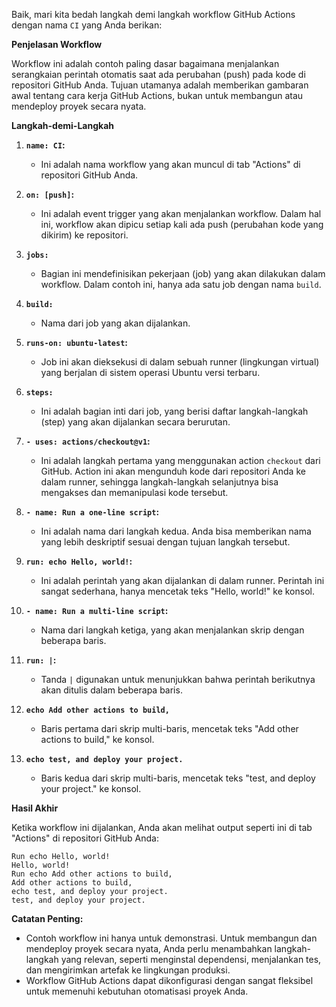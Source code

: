 Baik, mari kita bedah langkah demi langkah workflow GitHub Actions dengan nama `CI` yang Anda berikan:

**Penjelasan Workflow**

Workflow ini adalah contoh paling dasar bagaimana menjalankan serangkaian perintah otomatis saat ada perubahan (push) pada kode di repositori GitHub Anda. Tujuan utamanya adalah memberikan gambaran awal tentang cara kerja GitHub Actions, bukan untuk membangun atau mendeploy proyek secara nyata.

**Langkah-demi-Langkah**

1. **`name: CI`:**
   - Ini adalah nama workflow yang akan muncul di tab "Actions" di repositori GitHub Anda.

2. **`on: [push]`:**
   - Ini adalah event trigger yang akan menjalankan workflow. Dalam hal ini, workflow akan dipicu setiap kali ada push (perubahan kode yang dikirim) ke repositori.

3. **`jobs:`**
   - Bagian ini mendefinisikan pekerjaan (job) yang akan dilakukan dalam workflow. Dalam contoh ini, hanya ada satu job dengan nama `build`.

4. **`build:`**
   - Nama dari job yang akan dijalankan.

5. **`runs-on: ubuntu-latest`:**
   - Job ini akan dieksekusi di dalam sebuah runner (lingkungan virtual) yang berjalan di sistem operasi Ubuntu versi terbaru.

6. **`steps:`**
   - Ini adalah bagian inti dari job, yang berisi daftar langkah-langkah (step) yang akan dijalankan secara berurutan.

7. **`- uses: actions/checkout@v1`:**
   - Ini adalah langkah pertama yang menggunakan action `checkout` dari GitHub. Action ini akan mengunduh kode dari repositori Anda ke dalam runner, sehingga langkah-langkah selanjutnya bisa mengakses dan memanipulasi kode tersebut.

8. **`- name: Run a one-line script`:**
   - Ini adalah nama dari langkah kedua. Anda bisa memberikan nama yang lebih deskriptif sesuai dengan tujuan langkah tersebut.

9. **`run: echo Hello, world!`:**
   - Ini adalah perintah yang akan dijalankan di dalam runner. Perintah ini sangat sederhana, hanya mencetak teks "Hello, world!" ke konsol.

10. **`- name: Run a multi-line script`:**
    - Nama dari langkah ketiga, yang akan menjalankan skrip dengan beberapa baris.

11. **`run: |`:**
    - Tanda `|` digunakan untuk menunjukkan bahwa perintah berikutnya akan ditulis dalam beberapa baris.

12. **`echo Add other actions to build,`**
    - Baris pertama dari skrip multi-baris, mencetak teks "Add other actions to build," ke konsol.

13. **`echo test, and deploy your project.`**
    - Baris kedua dari skrip multi-baris, mencetak teks "test, and deploy your project." ke konsol.

**Hasil Akhir**

Ketika workflow ini dijalankan, Anda akan melihat output seperti ini di tab "Actions" di repositori GitHub Anda:

```
Run echo Hello, world!
Hello, world!
Run echo Add other actions to build,
Add other actions to build,
echo test, and deploy your project.
test, and deploy your project.
```

**Catatan Penting:**

* Contoh workflow ini hanya untuk demonstrasi. Untuk membangun dan mendeploy proyek secara nyata, Anda perlu menambahkan langkah-langkah yang relevan, seperti menginstal dependensi, menjalankan tes, dan mengirimkan artefak ke lingkungan produksi.
* Workflow GitHub Actions dapat dikonfigurasi dengan sangat fleksibel untuk memenuhi kebutuhan otomatisasi proyek Anda.
